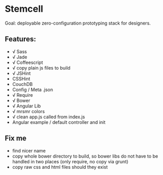 # Stemcell

Goal: deployable zero-configuration prototyping stack for designers.


## Features:

- √ Sass
- √ Jade
- √ Coffeescript
- √ copy plain js files to build
- √ JSHint
- CSSHint
- CouchDB
- Config / Meta .json
- √ Require
- √ Bower
- √ Angular Lib
- √ mrsmr colors
- √ clean app.js called from index.js
- Angular example / default controller and init



## Fix me

- find nicer name
- copy whole bower directory to build, so bower libs do not have to be handled in two places (only require, no copy via grunt)
- copy raw css and html files should they exist